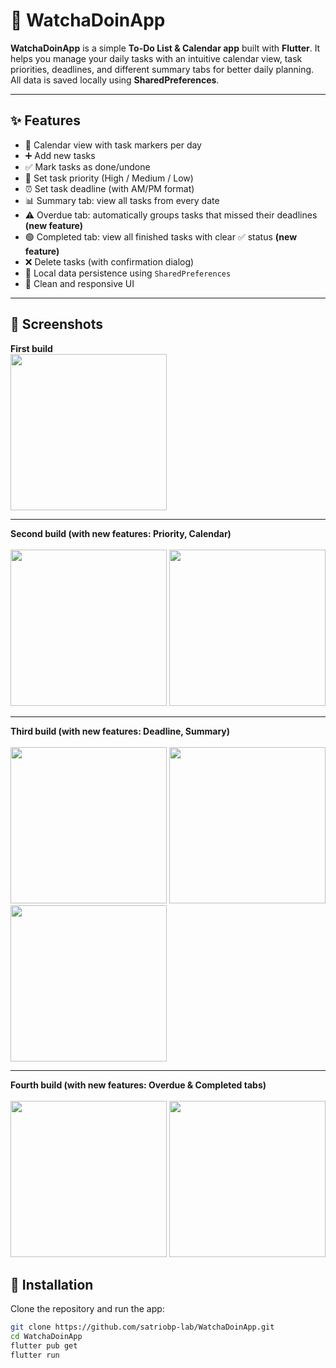 # 📝 WatchaDoinApp

**WatchaDoinApp** is a simple **To-Do List & Calendar app** built with **Flutter**. It helps you manage your daily tasks with an intuitive calendar view, task priorities, deadlines, and different summary tabs for better daily planning. All data is saved locally using **SharedPreferences**.

---

## ✨ Features
- 📆 Calendar view with task markers per day  
- ➕ Add new tasks  
- ✅ Mark tasks as done/undone  
- 🎯 Set task priority (High / Medium / Low)  
- ⏰ Set task deadline (with AM/PM format)  
- 📊 Summary tab: view all tasks from every date
- ⚠️ Overdue tab: automatically groups tasks that missed their deadlines **(new feature)**
- 🟢 Completed tab: view all finished tasks with clear ✅ status **(new feature)**
- ❌ Delete tasks (with confirmation dialog)  
- 💾 Local data persistence using `SharedPreferences`  
- 🎨 Clean and responsive UI  

---

## 📸 Screenshots

**First build**
<br>
<img src="https://github.com/user-attachments/assets/ff3d5956-269f-4428-8cee-d63aa2a4461b" width="250" />

---

**Second build (with new features: Priority, Calendar)**  
<br>
<img src="https://github.com/user-attachments/assets/7953e01d-f682-44f2-823c-691e23d28071" width="250" />
<img src="https://github.com/user-attachments/assets/5e65f946-156e-4998-832a-862e33078d90" width="250" />

---

**Third build (with new features: Deadline, Summary)**  
<br>
<img src="https://github.com/user-attachments/assets/3d1a47fc-37fe-49cf-bdac-b5534671f2ac" width="250" />
<img src="https://github.com/user-attachments/assets/7b2be34c-27e7-467d-9cc9-a90ee4fbfafa" width="250" />
<img src="https://github.com/user-attachments/assets/2539af37-3875-4a97-b6dc-770dc686b575" width="250" />

---

**Fourth build (with new features: Overdue & Completed tabs)**  
<br>
<img src="https://github.com/user-attachments/assets/a9858eb6-a1c0-4505-8783-4258d04d69e8" width="250" />
<img src="https://github.com/user-attachments/assets/51da7ca5-9ae2-4e41-a9f8-12967cc832fb" width="250" />

## 🚀 Installation

Clone the repository and run the app:

```bash
git clone https://github.com/satriobp-lab/WatchaDoinApp.git
cd WatchaDoinApp
flutter pub get
flutter run
